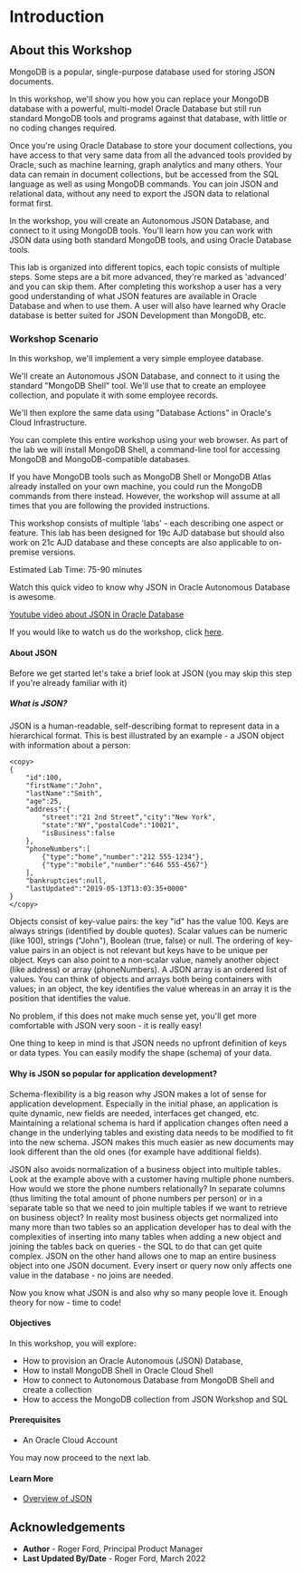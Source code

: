 # Introduction

## About this Workshop

MongoDB is a popular, single-purpose database used for storing JSON documents.

In this workshop, we'll show you how you can replace your MongoDB database with a powerful, multi-model Oracle Database but still run standard MongoDB tools and programs against that database, with little or no coding changes required.

Once you're using Oracle Database to store your document collections, you have access to that very same data from all the advanced tools provided by Oracle, such as machine learning, graph analytics and many others. Your data can remain in document collections, but be accessed from the SQL language as well as using MongoDB commands. You can join JSON and relational data, without any need to export the JSON data to relational format first.

In the workshop, you will create an Autonomous JSON Database, and connect to it using MongoDB tools. You'll learn how you can work with JSON data using both standard MongoDB tools, and using Oracle Database tools.

This lab is organized into different topics, each topic consists of multiple steps. Some steps are a bit more advanced, they're marked as 'advanced' and you can skip them. After completing this workshop a user has a very good understanding of what JSON features are available in Oracle Database and when to use them. A user will also have learned why Oracle database is better suited for JSON Development than MongoDB, etc.

### Workshop Scenario

In this workshop, we'll implement a very simple employee database. 

We'll create an Autonomous JSON Database, and connect to it using the standard "MongoDB Shell" tool. We'll use that to create an employee collection, and populate it with some employee records.

We'll then explore the same data using "Database Actions" in Oracle's Cloud Infrastructure.

You can complete this entire workshop using your web browser. As part of the lab we will install MongoDB Shell, a command-line tool for accessing MongoDB and MongoDB-compatible databases.

If you have MongoDB tools such as MongoDB Shell or MongoDB Atlas already installed on your own machine, you could run the MongoDB commands from there instead. However, the workshop will assume at all times that you are following the provided instructions.

This workshop consists of multiple 'labs' - each describing one aspect or feature. This lab has been designed for 19c AJD database but should also work on 21c AJD database and these concepts are also applicable to on-premise versions.

Estimated Lab Time: 75-90 minutes

Watch this quick video to know why JSON in Oracle Autonomous Database is awesome.

[Youtube video about JSON in Oracle Database](youtube:yiGFO139ftg)

<if type="odbw">If you would like to watch us do the workshop, click [here](https://youtu.be/uvlhnG-bjnY).</if>

#### About JSON

Before we get started let's take a brief look at JSON (you may skip this step if you're already familiar with it)

##### What is JSON?

JSON is a human-readable, self-describing format to represent data in a hierarchical format. This is best illustrated by an example - a JSON object with information about a person:

```
<copy>
{
	"id":100,
	"firstName":"John",
	"lastName":"Smith",
	"age":25,
	"address":{
		"street":"21 2nd Street“,"city":"New York",
		"state":"NY","postalCode":"10021",	 
		"isBusiness":false	
	},	
	"phoneNumbers":[		
		{"type":"home","number":"212 555-1234"},	
		{"type":"mobile","number":"646 555-4567"}
	],
	"bankruptcies":null,
	"lastUpdated":"2019-05-13T13:03:35+0000"
}
</copy>
```

Objects consist of key-value pairs: the key "id" has the value 100. Keys are always strings (identified by double quotes). Scalar values can be numeric (like 100), strings ("John"), Boolean (true, false) or null. The ordering of key-value pairs in an object is not relevant but keys have to be unique per object. Keys can also point to a non-scalar value, namely another object (like address) or array (phoneNumbers). A JSON array is an ordered list of values. You can think of objects and arrays both being containers with values; in an object, the key identifies the value whereas in an array it is the position that identifies the value.

No problem, if this does not make much sense yet, you'll get more comfortable with JSON very soon - it is really easy!

One thing to keep in mind is that JSON needs no upfront definition of keys or data types. You can easily modify the shape (schema) of your data.

#### Why is JSON so popular for application development?

Schema-flexibility is a big reason why JSON makes a lot of sense for application development. Especially in the initial phase, an application is quite dynamic, new fields are needed, interfaces get changed, etc. Maintaining a relational schema is hard if application changes often need a change in the underlying tables and existing data needs to be modified to fit into the new schema. JSON makes this much easier as new documents may look different than the old ones (for example have additional fields).

JSON also avoids normalization of a business object into multiple tables. Look at the example above with a customer having multiple phone numbers. How would we store the phone numbers relationally? In separate columns (thus limiting the total amount of phone numbers per person) or in a separate table so that we need to join multiple tables if we want to retrieve on business object? In reality most business objects get normalized into many more than two tables so an application developer has to deal with the complexities of inserting into many tables when adding a new object and joining the tables back on queries - the SQL to do that can get quite complex. JSON on the other hand allows one to map an entire business object into one JSON document. Every insert or query now only affects one value in the database - no joins are needed.

Now you know what JSON is and also why so many people love it. Enough theory for now - time to code!

#### Objectives

In this workshop, you will explore: 
*	How to provision an Oracle Autonomous (JSON) Database,
*	How to install MongoDB Shell in Oracle Cloud Shell
*   How to connect to Autonomous Database from MongoDB Shell and create a collection
*   How to access the MongoDB collection from JSON Workshop and SQL

#### Prerequisites

* An Oracle Cloud Account

You may now proceed to the next lab.

#### Learn More

* [Overview of JSON](https://docs.oracle.com/en/database/oracle/oracle-database/21/adjsn/json-data.html#GUID-B2D82ED4-B007-4019-8B53-9D0CDA81C4FA)

## Acknowledgements

* **Author** - Roger Ford, Principal Product Manager
* **Last Updated By/Date** - Roger Ford, March 2022
